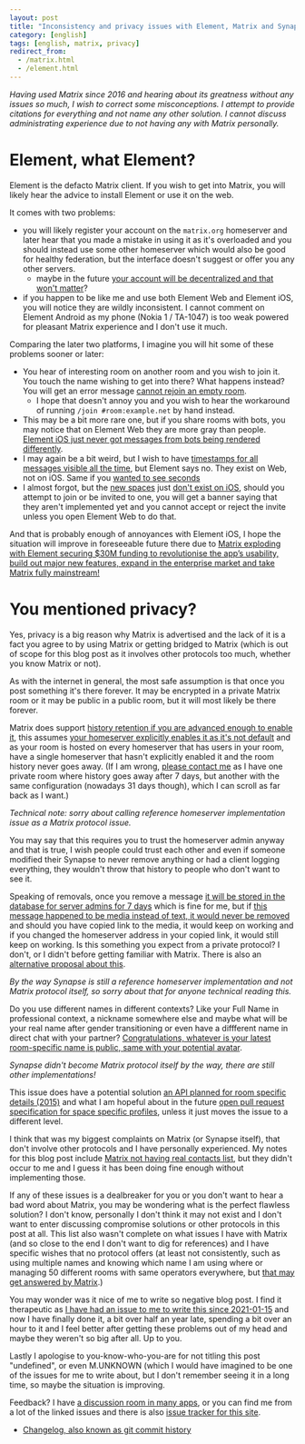 ```yaml
---
layout: post
title: "Inconsistency and privacy issues with Element, Matrix and Synapse"
category: [english]
tags: [english, matrix, privacy]
redirect_from:
  - /matrix.html
  - /element.html
---
```


*Having used Matrix since 2016 and hearing about its greatness without any
 issues so much, I wish to correct some misconceptions. I attempt to provide
 citations for everything and not name any other solution. I cannot discuss
 administrating experience due to not having any with Matrix personally.*

# Element, what Element?

Element is the defacto Matrix client. If you wish to get into Matrix, you
will likely hear the advice to install Element or use it on the web.

It comes with two problems:

* you will likely register your account on the `matrix.org` homeserver and
  later hear that you made a mistake in using it as it's overloaded and you
  should instead use some other homeserver which would also be good for
  healthy federation, but the interface doesn't suggest or offer you any
  other servers.
  * maybe in the future [your account will be decentralized and that won't matter](https://github.com/matrix-org/matrix-doc/issues/915)?
* if you happen to be like me and use both Element Web and Element iOS, you
  will notice they are wildly inconsistent. I cannot comment on Element
  Android as my phone (Nokia 1 / TA-1047) is too weak powered for pleasant
  Matrix experience and I don't use it much.

Comparing the later two platforms, I imagine you will hit some of these
problems sooner or later:

* You hear of interesting room on another room and you wish to join it. You
  touch the name wishing to get into there? What happens instead? You will get
  an error message [cannot rejoin an empty room](https://github.com/vector-im/element-ios/issues/1066).
  * I hope that doesn't annoy you and you wish to hear the workaround of
    running `/join #room:example.net` by hand instead.
* This may be a bit more rare one, but if you share rooms with bots, you may
  notice that on Element Web they are more gray than people. [Element iOS just never got messages from bots being rendered differently](https://github.com/vector-im/element-ios/issues/882).
* I may again be a bit weird, but I wish to have [timestamps for all messages visible all the time](https://github.com/vector-im/element-ios/issues/524),
  but Element says no. They exist on Web, not on iOS. Same if you [wanted to see seconds](https://github.com/vector-im/element-ios/issues/3901)
* I almost forgot, but the [new spaces](https://element.io/blog/spaces-the-next-frontier/)
  just [don't exist on iOS](https://github.com/vector-im/element-ios/issues?q=label%3AA-Spaces+),
  should you attempt to join or be invited to one, you will get a banner
  saying that they aren't implemented yet and you cannot accept or reject
  the invite unless you open Element Web to do that.

And that is probably enough of annoyances with Element iOS, I hope the
situation will improve in foreseeable future there due to
[Matrix exploding with Element securing $30M funding to revolutionise the app’s usability, build out major new features, expand in the enterprise market and take Matrix fully mainstream!](https://element.io/blog/element-raises-30m-as-matrix-explodes/)

# You mentioned privacy?

Yes, privacy is a big reason why Matrix is advertised and the lack of it is
a fact you agree to by using Matrix or getting bridged to Matrix (which is
out of scope for this blog post as it involves other protocols too much,
whether you know Matrix or not).

As with the internet in general, the most safe assumption is that once you
post something it's there forever. It may be encrypted in a private Matrix
room or it may be public in a public room, but it will most likely be there
forever.

Matrix does support [history retention if you are advanced enough to enable it](https://brendan.abolivier.bzh/matrix-retention-policies/),
this assumes [your homeserver explicitly enables it as it's not default](https://github.com/matrix-org/synapse/blob/ba5287f5e8be150551824493b3ad685dde00a543/docs/sample_config.yaml#L481-L484)
and as your room is hosted on every homeserver that has users in your room,
have a single homeserver that hasn't explicitly enabled it and the room
history never goes away. (If I am wrong, [please contact me](/discuss) as
I have one private room where history goes away after 7 days, but another with the
same configuration (nowadays 31 days though), which I can scroll as far back
as I want.)

*Technical note: sorry about calling reference homeserver implementation issue
 as a Matrix protocol issue.*

You may say that this requires you to trust the homeserver admin anyway and
that is true, I wish people could trust each other and even if someone
modified their Synapse to never remove anything or had a client logging
everything, they wouldn't throw that history to people who don't want to see it.

Speaking of removals, once you remove a message [it will be stored in the database for server admins for 7 days](https://github.com/matrix-org/synapse/blob/ba5287f5e8be150551824493b3ad685dde00a543/docs/sample_config.yaml#L456-L461) which is fine for me, but if [this message happened to be media instead of text, it would never be removed](https://github.com/matrix-org/synapse/issues/1263) and should you have copied link to the media, it would keep on working
and if you changed the homeserver address in your copied link, it would still
keep on working. Is this something you expect from a private protocol? I don't, or I didn't before getting familiar with Matrix. There is also an [alternative proposal about this](https://github.com/matrix-org/matrix-doc/pull/2228).

*By the way Synapse is still a reference homeserver implementation and not
 Matrix protocol itself, so sorry about that for anyone technical reading this.*

Do you use different names in different contexts? Like your Full Name in
professional context, a nickname somewhere else and maybe what will be your
real name after gender transitioning or even have a diffferent name in direct
chat with your partner? [Congratulations, whatever is your latest room-specific name is public, same with your potential avatar](https://github.com/matrix-org/synapse/issues/5677).

*Synapse didn't become Matrix protocol itself by the way, there are still other implementations!*

This issue does have a potential solution [an API planned for room specific details (2015)](https://github.com/matrix-org/matrix-doc/issues/545)
and what I am hopeful about in the future [open pull request specification for space specific profiles](https://github.com/matrix-org/matrix-doc/pull/3189),
unless it just moves the issue to a different level.

I think that was my biggest complaints on Matrix (or Synapse itself), that
don't involve other protocols and I have personally experienced. My notes
for this blog post include [Matrix not having real contacts list](https://github.com/matrix-org/matrix-doc/pull/2228),
but they didn't occur to me and I guess it has been doing fine enough without
implementing those.

If any of these issues is a dealbreaker for you or you don't want to hear
a bad word about Matrix, you may be wondering what is the perfect flawless
solution? I don't know, personally I don't think it may not exist and I don't
want to enter discussing compromise solutions or other protocols in this post
at all. This list also wasn't complete on what issues I have with Matrix
(and so close to the end I don't want to dig for references) and I have
specific wishes that no protocol offers (at least not consistently,
such as using multiple names and knowing which name I am using where or managing
50 different rooms with same operators everywhere, but [that may get answered by Matrix](https://github.com/matrix-org/matrix-doc/pull/2962).)

You may wonder was it nice of me to write so negative blog post. I find it
therapeutic as [I have had an issue to me to write this since 2021-01-15](https://github.com/Mikaela/mikaela.github.io/issues/2309)
and now I have finally done it, a bit over half an year late,
spending a bit over an hour to it and I feel better after getting these problems
out of my head and maybe they weren't so big after all. Up to you.

Lastly I apologise to you-know-who-you-are for not titling this post "undefined",
or even M.UNKNOWN (which I would have imagined to be one of the issues for me to write about, but
I don't remember seeing it in a long time, so maybe the situation is improving.

Feedback? I have [a discussion room in many apps](https://mikaela.info/discuss),
or you can find me from a lot of the linked issues and there is also [issue tracker for this site](https://github.com/Mikaela/mikaela.github.io/issues).

* [Changelog, also known as git commit history](https://github.com/Mikaela/mikaela.github.io/commits/master/blog/_posts/2021-08-03-matrix-perfect-privacy-not.md)
